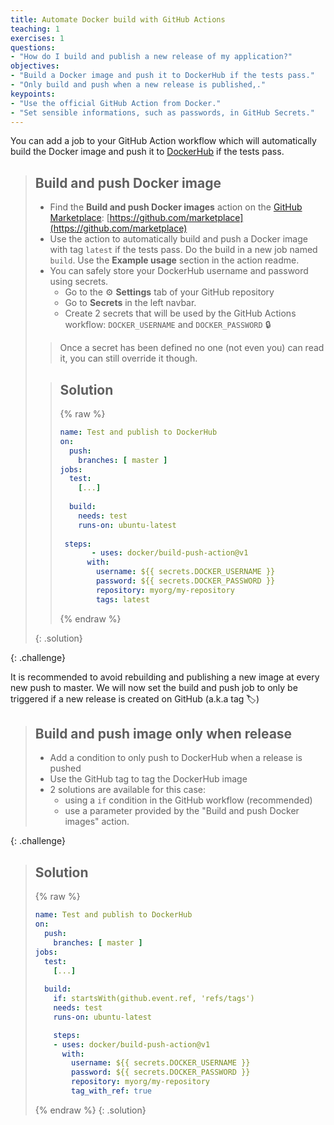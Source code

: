 ```yaml
---
title: Automate Docker build with GitHub Actions
teaching: 1
exercises: 1
questions:
- "How do I build and publish a new release of my application?"
objectives:
- "Build a Docker image and push it to DockerHub if the tests pass."
- "Only build and push when a new release is published,."
keypoints:
- "Use the official GitHub Action from Docker."
- "Set sensible informations, such as passwords, in GitHub Secrets."
---
```


You can add a job to your GitHub Action workflow which will automatically build the Docker image and push it to [DockerHub](https://hub.docker.com/) if the tests pass.

> ## Build and push Docker image
>
> *  Find the **Build and push Docker images** action on the [GitHub Marketplace](https://github.com/marketplace?type=actions): [https://github.com/marketplace](https://github.com/marketplace)
> *  Use the action to automatically build and push a Docker image with tag `latest` if the tests pass. Do the build in a new job named `build`. Use the **Example usage** section in the action readme.
> *  You can safely store your DockerHub username and password using secrets. 
>    *  Go to the ⚙️ **Settings** tab of your GitHub repository
>    *  Go to **Secrets** in the left navbar. 
>    *  Create 2 secrets that will be used by the GitHub Actions workflow: `DOCKER_USERNAME` and `DOCKER_PASSWORD` 🔒
>
> > Once a secret has been defined no one (not even you) can read it, you can still override it though.
>
> > ## Solution
> > {% raw %}
> > ~~~YAML
> > name: Test and publish to DockerHub
> > on:
> >   push:
> >     branches: [ master ]
> > jobs:
> >   test:
> >     [...]
> >   
> >   build:
> >     needs: test
> >     runs-on: ubuntu-latest
> >    
> >  steps:
> >        - uses: docker/build-push-action@v1
> >       with:
> >         username: ${{ secrets.DOCKER_USERNAME }}
> >         password: ${{ secrets.DOCKER_PASSWORD }}
> >         repository: myorg/my-repository
> >         tags: latest
> > ~~~
> > {% endraw %}
> > 
> {: .solution}
> 
{: .challenge}

It is recommended to avoid rebuilding and publishing a new image at every new push to master. We will now set the build and push job to only be triggered if a new release is created on GitHub (a.k.a tag 🏷️)

> ## Build and push image only when release
>
> *  Add a condition to only push to DockerHub when a release is pushed
> * Use the GitHub tag to tag the DockerHub image
> *  2 solutions are available for this case: 
>    *  using a `if` condition in the GitHub workflow (recommended)
>    *  use a parameter provided by the "Build and push Docker images" action.
>
{: .challenge}

> ## Solution
> {% raw %}
> ```YAML
> name: Test and publish to DockerHub
> on:
>   push:
>     branches: [ master ]
> jobs:
>   test:
>     [...]
>   
>   build:
>     if: startsWith(github.event.ref, 'refs/tags')
>     needs: test
>     runs-on: ubuntu-latest
> 
>     steps:
>     - uses: docker/build-push-action@v1
>       with:
>         username: ${{ secrets.DOCKER_USERNAME }}
>         password: ${{ secrets.DOCKER_PASSWORD }}
>         repository: myorg/my-repository
>         tag_with_ref: true
> ```
> {% endraw %}
{: .solution}